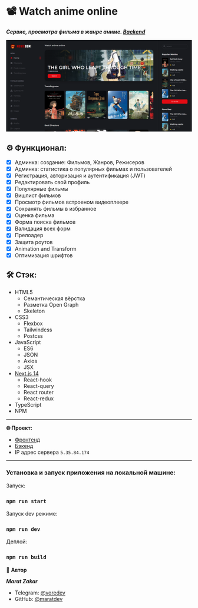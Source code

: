 # 📽️  Watch anime online

_***Сервис, просмотра фильма в жанре аниме. [Backend](https://github.com/maratdev/movie-nest)***_

![git_img.png](public/git_img.png)

## ⚙️ Функционал:

- [x] Админка: создание: Фильмов, Жанров, Режисеров
- [x] Админка: статистика о популярных фильмах и пользователей
- [x] Регистрация, авторизация и аутентификация (JWT)
- [x] Редактировать свой профиль
- [x] Популярные фильмы
- [x] Вишлист фильмов
- [x] Просмотр фильмов встроеном видеоплеере
- [x] Сохранять фильмы в избранное
- [x] Оценка фильма
- [x] Форма поиска фильмов
- [x] Валидация всех форм
- [x] Прелоадер
- [x] Защита роутов
- [x] Animation and Transform
- [x] Оптимизация шрифтов

## 🛠️ Стэк:

- HTML5
    - Семантическая вёрстка
    - Разметка Open Graph
    - Skeleton
- CSS3
    - Flexbox
    - Tailwindcss
    - Postcss
- JavaScript
    - ES6
    - JSON
    - Axios
    - JSX
- [Next.js 14](https://nextjs.org/)
    - React-hook
    - React-query
    - React router
    - React-redux
- TypeScript
- NPM

---

**🌐 Проект:**

- [Фронтенд](https://movie-dom.ru)
- [Бэкенд](https://movie-dom.store/api)
- IP адрес сервера `5.35.84.174`

---

### Установка и запуск приложения на локальной машине:

Запуск:
### `npm run start`
Запуск dev режиме:
### `npm run dev`
Деплой:
### `npm run build`



👤 **Автор**

**_Marat Zakar_**

- Telegram: [@voredev](https://t.me/voredev)
- GitHub: [@maratdev](https://github.com/maratdev)
